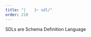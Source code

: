 ```yaml
---
title: "│⠀⠀⠀├─ sdl/"
order: 210
---
```

SDLs are Schema Definition Language

<!-- TODO: FILL THIS OUT-->